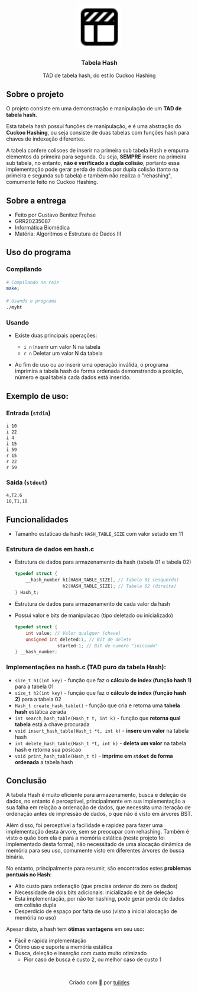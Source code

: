 <!-- HEADER -->
<p align="center">
  <img alt="Image in picture" src="https://raw.githubusercontent.com/tabler/tabler-icons/69752f43def7288deee802433f10c77f2a41ce50/icons/outline/table-row.svg" height="120">
  <h3 align="center">Tabela Hash</h3>
  <p align="center">TAD de tabela hash, do estilo Cuckoo Hashing</p>
</p>
<!-- HEADER -->

## Sobre o projeto

O projeto consiste em uma demonstração e manipulação de um **TAD de tabela hash**.

Esta tabela hash possui funções de manipulação, e é uma abstração do **Cuckoo Hashing**, ou seja consiste de duas tabelas com funções hash para chaves de indexação diferentes.

A tabela confere colisoes de inserir na primeira sub tabela Hash e empurra elementos da primeira para segunda. Ou seja, **SEMPRE** insere na primeira sub tabela, no entanto, **não é verificado a dupla colisão**, portanto essa implementação pode gerar perda de dados por dupla colisão (tanto na primeira e segunda sub tabela) e também não realiza o "rehashing", comumente feito no Cuckoo Hashing.

## Sobre a entrega

* Feito por Gustavo Benitez Frehse
* GRR20235087
* Informática Biomédica
* Matéria: Algoritmos e Estrutura de Dados III

## Uso do programa

### Compilando

```bash
# Compilando na raiz
make;

# Usando o programa
./myht
```

### Usando

* Existe duas principais operações:
  * `i n` Inserir um valor N na tabela
  * `r n` Deletar um valor N da tabela

* Ao fim do uso ou ao inserir uma operação inválida, o programa imprimira a tabela hash de forma ordenada demonstrando a posição, número e qual tabela cada dados está inserido.

## Exemplo de uso:

### Entrada (`stdin`)

```plaintext
i 10
i 22
i 4
i 15
i 59
r 15
r 22
r 59
```

### Saida (`stdout`)

```plaintext
4,T2,6
10,T1,10
```

## Funcionalidades

* Tamanho estaticao da hash: `HASH_TABLE_SIZE` com valor setado em 11

### Estrutura de dados em hash.c

* Estrutura de dados para armazenamento da hash (tabela 01 e tabela 02)
  ```c
  typedef struct {
      __hash_number h1[HASH_TABLE_SIZE], // Tabela 01 (esquerda)
                    h2[HASH_TABLE_SIZE]; // Tabela 02 (direita)
  } Hash_t;
  ```

* Estrutura de dados para armazenamento de cada valor da hash
* Possui valor e bits de manipulacao (tipo deletado ou inicializado)
  ```c
  typedef struct {
      int value; // Valor qualquer (chave)
      unsigned int deleted:1, // Bit de delete
                  started:1; // Bit de numero "iniciado"
  } __hash_number;
  ```

### Implementações na hash.c (TAD puro da tabela Hash):
* `size_t h1(int key)` - função que faz o **cálculo de index (função hash 1)** para a tabela 01
* `size_t h2(int key)` - função que faz o **cálculo de index (função hash 2)** para a tabela 02
* `Hash_t create_hash_table()` - função que cria e retorna uma **tabela hash** estática zerada
* `int search_hash_table(Hash_t t, int k)` - função que **retorna qual tabela** está a chave procurada
* `void insert_hash_table(Hash_t *t, int k)` - **insere um valor** na tabela hash
* `int delete_hash_table(Hash_t *t, int k)` -  **deleta um valor** na tabela hash e retorna sua posicao
* `void print_hash_table(Hash_t t)` - **imprime em `stdout` de forma ordenada** a tabela hash

## Conclusão

A tabela Hash é muito eficiente para armazenamento, busca e deleção de dados, no entanto é perceptível, principalmente em sua implementação a sua falha em relação a ordenação de dados, que necessita uma iteração de ordenação antes de impressão de dados, o que não é visto em árvores BST.

Além disso, foi perceptível a facilidade e rapidez para fazer uma implementação desta árvore, sem se preocupar com rehashing. Também é visto o quão bom ela é para a memória estática (neste projeto foi implementado desta forma), não necessitado de uma alocação dinâmica de memória para seu uso, comumente visto em diferentes árvores de busca binária.

No entanto, principalmente para resumir, são encontrados estes **problemas pontuais no Hash**:
* Alto custo para ordenação (que precisa ordenar do zero os dados)
* Necessidade de dois bits adicionais: inicializado e bit de deleção
* Esta implementação, por não ter hashing, pode gerar perda de dados em colisão dupla
* Desperdicio de espaço por falta de uso (visto a inicial alocação de memória no uso)

Apesar disto, a hash tem **ótimas vantagens** em seu uso:
* Fácil e rápida implementação
* Ótimo uso e suporte a memória estática
* Busca, deleção e inserção com custo muito otimizado
  * Pior caso de busca é custo 2, ou melhor caso de custo 1

<br />

<p align="center">Criado com 💙 por <a href="https://github.com/tuildes">tuildes</a></p>
